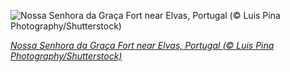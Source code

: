 
![Nossa Senhora da Graça Fort near Elvas, Portugal (© Luis Pina Photography/Shutterstock)](https://cn.bing.com//th?id=OHR.ForteNossa_EN-US8946379841_1920x1080.jpg&rf=LaDigue_1920x1080.jpg&pid=hp)

*[Nossa Senhora da Graça Fort near Elvas, Portugal (© Luis Pina Photography/Shutterstock)](https://www.bing.com/search?q=nossa+senhora+da+graca+fort&form=hpcapt&filters=HpDate%3a%2220210610_0700%22)*
